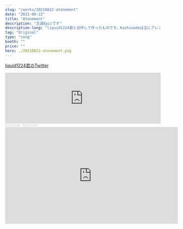 ```yaml
---
slug: "/works/20210822-atonement"
date: "2021-08-22"
title: "Atonement"
description: "王道Epicです"
description-long: "liquid1224君と合作して作ったものです。Kashiwadeは主にアレンジ全般を担当しました。"
tag: "Original"
type: "song"
booth: ""
price: ""
hero: ./20210822-atonement.png
---
```

[liquid1224君のTwitter](https://twitter.com/liquid1224)

<iframe width="100%" height="166" scrolling="no" frameborder="no" allow="autoplay" src="https://w.soundcloud.com/player/?url=https%3A//api.soundcloud.com/tracks/1111150417&color=%23ff5500&auto_play=false&hide_related=false&show_comments=true&show_user=true&show_reposts=false&show_teaser=true"></iframe><div style="font-size: 10px; color: #cccccc;line-break: anywhere;word-break: normal;overflow: hidden;white-space: nowrap;text-overflow: ellipsis; font-family: Interstate,Lucida Grande,Lucida Sans Unicode,Lucida Sans,Garuda,Verdana,Tahoma,sans-serif;font-weight: 100;"><a href="https://soundcloud.com/kashiwade" title="Kashiwade" target="_blank" style="color: #cccccc; text-decoration: none;">Kashiwade</a> · <a href="https://soundcloud.com/kashiwade/atonement" title="Atonement" target="_blank" style="color: #cccccc; text-decoration: none;">Atonement</a></div>

<iframe width="560" height="315" src="https://www.youtube.com/embed/h0W0gxiDg-4" title="YouTube video player" frameborder="0" allow="accelerometer; autoplay; clipboard-write; encrypted-media; gyroscope; picture-in-picture" allowfullscreen></iframe>